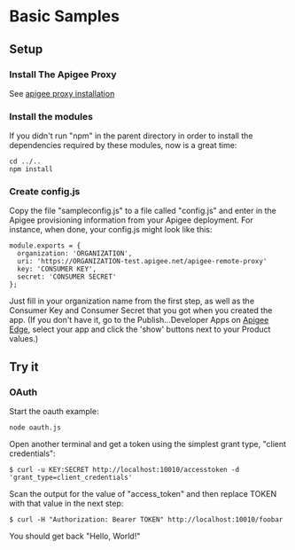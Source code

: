 Basic Samples
=============

Setup
-----

### Install The Apigee Proxy

See [apigee proxy installation](../../proxy/README.md)

### Install the modules

If you didn't run "npm" in the parent directory in order to install the dependencies required by
these modules, now is a great time:

    cd ../..
    npm install

### Create config.js

Copy the file "sampleconfig.js" to a file called "config.js" and enter in the Apigee
provisioning information from your Apigee deployment. For instance, when done, your config.js might look like this:

    module.exports = {
      organization: 'ORGANIZATION',
      uri: 'https://ORGANIZATION-test.apigee.net/apigee-remote-proxy'
      key: 'CONSUMER KEY',
      secret: 'CONSUMER SECRET'
    };

Just fill in your organization name from the first step, as well as the Consumer Key and Consumer Secret that you got when you created the app. (If you don't have it, go to the Publish...Developer Apps on [Apigee Edge](enterprise.apigee.com), select your app and click the 'show' buttons next to your Product values.)

Try it
------

### OAuth
Start the oauth example:

    node oauth.js

Open another terminal and get a token using the simplest grant type, "client credentials":

    $ curl -u KEY:SECRET http://localhost:10010/accesstoken -d 'grant_type=client_credentials'

Scan the output for the value of "access_token" and then replace TOKEN with that value in the next step:

    $ curl -H "Authorization: Bearer TOKEN" http://localhost:10010/foobar

You should get back "Hello, World!"
